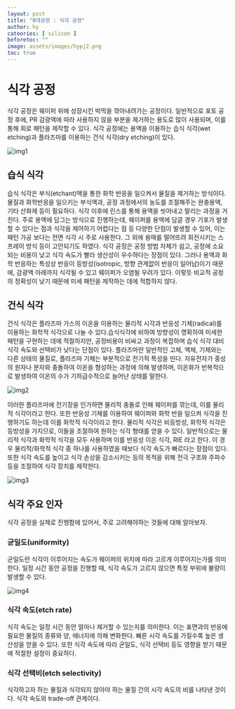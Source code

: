 ```yaml
---
layout: post
title: "8대공정 : 식각 공정"
author: hy
cateories: [ silicon ]
beforetoc: ""
image: assets/images/hypj2.png
toc: true
---
```


# 식각 공정
 식각 공정은 웨이퍼 위에 성장시킨 박막을 깎아내려가는 공정이다. 일반적으로 포토 공정 후에, PR 감광액에 따라 사용하지 않을 부분을 제거하는 용도로 많이 사용되며, 이를 통해 회로 패턴을 제작할 수 있다. 식각 공정에는 용액을 이용하는 습식 식각(wet etching)과 플라즈마를 이용하는 건식 식각(dry etching)이 있다. 
 
![img1](/images/hy_2/1.jpg)


## 습식 식각
 습식 식각은 부식(etchant)액을 통한 화학 반응을 일으켜서 물질을 제거하는 방식이다. 물질과 화학반응을 일으키는 부식액과, 공정 과정에서의 농도를 조절해주는 완충용액, 기타 산화제 등이 필요하다. 식각 이후에 린스를 통해 용액을 씻어내고 말리는 과정을 거친다. 
 주로 용액에 담그는 방식으로 진행하는데, 웨이퍼를 용액에 담글 경우 기포가 발생할 수 있다는 점과 식각을 제어하기 어렵다는 점 등 다양한 단점이 발생할 수 있어, 이는 패턴 가공 보다는 전면 식각 시 주로 사용한다. 그 외에 용매를 떨어뜨려 회전시키는 스프레이 방식 등이 고안되기도 하였다.
  식각 공정은 공정 방법 자체가 쉽고, 공정에 소요되는 비용이 낮고 식각 속도가 빨라 생산성이 우수하다는 장점이 있다. 그러나 용액과 화학 반응하는 특성상 반응이 등방성(isotropic, 방향 관계없이 반응이 일어남)이기 때문에, 감광액 아래까지 식각될 수 있고 웨이퍼가 오염될 우려가 있다. 이렇듯 비교적 공정의 정확성이 낮기 때문에 미세 패턴을 제작하는 데에 적합하지 않다. 


## 건식 식각
 건식 식각은 플라즈마 가스의 이온을 이용하는 물리적 시각과 반응성 기체(radical)를 이용하는 화학적 식각으로 나눌 수 있다.습식식각에 비하여 방향성이 명확하여 미세한 패턴을 구현하는 데에 적절하지만, 공정비용이 비싸고 과정이 복잡하며 습식 식각 대비 식각 속도와 선택비가 낮다는 단점이 있다.
 플라즈마란 일반적인 고체, 액체, 기체와는 다른 상태의 물질로, 플라즈마 기체는 부분적으로 전기적 특성을 띤다. 자유전자가 중성의 원자나 분자와 충돌하여 이온을 형성하는 과정에 의해 발생하며, 이온화가 반복적으로 발생하여 이온의 수가 기하급수적으로 늘어난 상태를 말한다.

![img2](/images/hy_2/2.jpg)

 이러한 플라즈마에 전기장을 인가하면 물리적 충돌로 인해 웨이퍼를 깎는데, 이를 물리적 식각이라고 한다. 또한 반응성 기체를 이용하여 웨이퍼와 화학 반을 일으켜 식각을 진행하기도 하는데 이를 화학적 식각이라고 한다. 물리적 식각은 비등방성, 화학적 식각은 등방성을 가지므로, 이들을 조절하여 원하는 식각 형태를 얻을 수 있다. 
 일반적으로는 물리적 식각과 화학적 식각을 모두 사용하며 이를 반응성 이온 식각, RIE 라고 한다. 이 경우 물리적/화학적 식각 중 하나를 사용하였을 때보다 식각 속도가 빠르다는 장점이 있다. 또한 식각 속도를 높이고 식각 손상을 감소시키는 등의 목적을 위해 전극 구조와 주파수 등을 조절하여 식각 장치를 제작한다.

![img3](/images/hy_2/3.png)

## 식각 주요 인자
 식각 공정을 실제로 진행함에 있어서, 주로 고려해야하는 것들에 대해 알아보자.

### 균일도(uniformity)
 균일도란 식각이 이루어지는 속도가 웨이퍼의 위치에 따라 고르게 이루어지는가를 의미한다. 일정 시간 동안 공정을 진행할 때, 식각 속도가 고르지 않으면 특정 부위에 불량이 발생할 수 있다. 

![img4](/images/hy_2/4.png)


### 식각 속도(etch rate)
 식각 속도는 일정 시간 동안 얼마나 제거할 수 있는지를 의미한다. 이는 표면과의 반응에 필요한 물질의 종류와 양, 에너지에 의해 변화한다. 빠른 시각 속도를 가질수록 높은 생산성을 얻을 수 있다. 또한 식각 속도에 따라 균일도, 식각 선택비 등도 영향을 받기 때문에 적절한 설정이 중요하다.

### 식각 선택비(etch selectivity)
 식각하고자 하는 물질과 식각되지 않아야 하는 물질 간의 시각 속도의 비를 나타낸 것이다. 식각 속도와 trade-off 관계이다.
